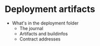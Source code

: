 # Deployment artifacts

- What's in the deployment folder
  - The journal
  - Artifacts and buildinfos
  - Contract addresses
